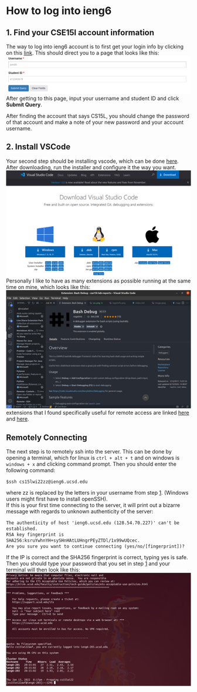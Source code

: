 
# How to log into ieng6
## 1. Find your CSE15l account information
The way to log into ieng6 account is to first get your login info by clicking on this [link](https://sdacs.ucsd.edu/~icc/index.php). This should direct you to a page that looks like this:
![Image](/loginInfo.png)
After getting to this page, input your username and student ID and click **Submit Query**.

After finding the account that says CS15L, you should change the password of that account and make a note of your new password and your account username.

## 2. Install VSCode
Your second step should be installing vscode, which can be done [here](https://code.visualstudio.com/download). After downloading, run the installer and configure it the way you want.
![Image](/vsc.png)
Personally I like to have as many extensions as possible running at the same time on mine, which looks like this:
![Image](/vsc2.png)
extensions that I found specifically useful for remote access are linked [here](https://marketplace.visualstudio.com/items?itemName=ms-vscode-remote.remote-ssh) and [here](https://marketplace.visualstudio.com/items?itemName=ms-vscode-remote.vscode-remote-extensionpack). 
## Remotely Connecting
The next step is to remotely ssh into the server. This can be done by opening a terminal, which for linux is `ctrl + alt + t` and on windows is `windows + x` and clicking command prompt. Then you should enter the following command:
```
$ssh cs15lwi22zz@ieng6.ucsd.edu
```
where zz is replaced by the letters in your username from step [1](#1-find-your-cse15l-account-information). (Windows users might first have to install openSSH).<br>
If this is your first time connecting to the server, it will print out a bizarre message with regards to unknown authenticity of the server:
```
The authenticity of host 'ieng6.ucsd.edu (128.54.70.227)' can't be established.
RSA key fingerprint is SHA256:ksruYwhnYH+sySHnHAtLUHngrPEyZTDl/1x99wUQcec.
Are you sure you want to continue connecting (yes/no/[fingerprint])? 
```
If the IP is correct and the SHA256 fingerprint is correct, typing yes is safe.
Then you should type your password that you set in step [1](#1-find-your-cse15l-account-information) and your terminal will then look like this:
![Image](ssh.png)

